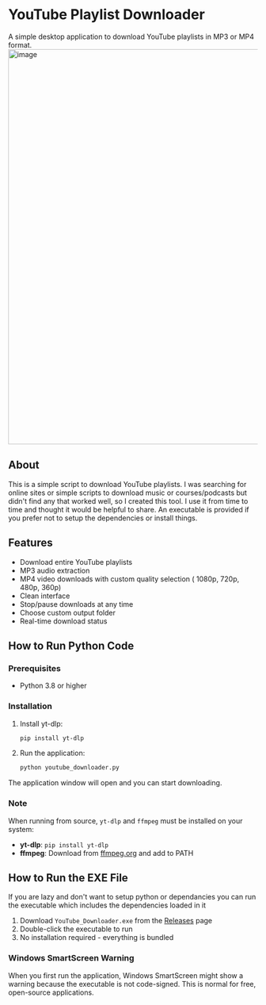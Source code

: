 # YouTube Playlist Downloader

A simple desktop application to download YouTube playlists in MP3 or MP4 format.
<img width="802" height="797" alt="image" src="https://github.com/user-attachments/assets/65a239f6-befd-4b2c-90c5-c48fbe71633c" />

## About

This is a simple script to download YouTube playlists. I was searching for online sites or simple scripts to download music or courses/podcasts but didn't find any that worked well, so I created this tool. I use it from time to time and thought it would be helpful to share. An executable is provided if you prefer not to setup the dependencies or install things.

## Features

- Download entire YouTube playlists
- MP3 audio extraction
- MP4 video downloads with custom quality selection ( 1080p, 720p, 480p, 360p)
- Clean interface
- Stop/pause downloads at any time
- Choose custom output folder
- Real-time download status

## How to Run Python Code

### Prerequisites

- Python 3.8 or higher

### Installation

1. Install yt-dlp:
   ```bash
   pip install yt-dlp
   ```

2. Run the application:
   ```bash
   python youtube_downloader.py
   ```

The application window will open and you can start downloading.

### Note

When running from source, `yt-dlp` and `ffmpeg` must be installed on your system:
- **yt-dlp**: `pip install yt-dlp`
- **ffmpeg**: Download from [ffmpeg.org](https://ffmpeg.org/download.html) and add to PATH

## How to Run the EXE File

If you are lazy and don't want to setup python or dependancies you can run the executable which includes the dependencies loaded in it

1. Download `YouTube_Downloader.exe` from the [Releases]([https://github.com/MagdyAboYoussef/Youtube-Playlist-Downloade/releases/latest](https://github.com/MagdyAboYoussef/Youtube-Playlist-Downloader/releases)) page
2. Double-click the executable to run
3. No installation required - everything is bundled

### Windows SmartScreen Warning

When you first run the application, Windows SmartScreen might show a warning because the executable is not code-signed. This is normal for free, open-source applications.
